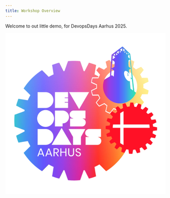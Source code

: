 ```yaml
---
title: Workshop Overview
---
```


Welcome to out little demo, for DevopsDays Aarhus 2025.

![logo](./logo.webp)

